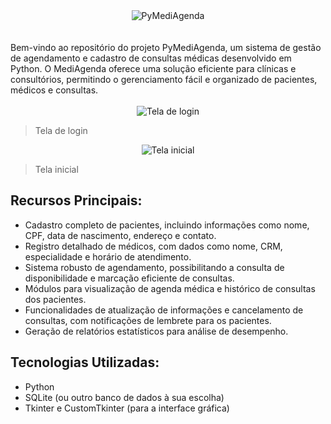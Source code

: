 <div align="center">
  <img src="https://github.com/alexxsouzaa/PyMediAgenda/assets/132787362/e904c13b-0379-4bf2-b7fa-30486232b3cc" alt="PyMediAgenda">
</div>

</br>
</br>
Bem-vindo ao repositório do projeto PyMediAgenda, um sistema de gestão de agendamento e cadastro de consultas médicas desenvolvido em Python. O MediAgenda oferece uma solução
eficiente para clínicas e consultórios, permitindo o gerenciamento fácil e organizado de pacientes, médicos e consultas.

</br>
</br>

<div align="center">
  <img src="https://github.com/alexxsouzaa/PyMediAgenda/assets/132787362/c6074e3d-09fc-4d5a-858f-7f3b73d00ab8" alt="Tela de login">
</div>

> Tela de login

<div align="center">
  <img src="https://github.com/alexxsouzaa/PyMediAgenda/assets/132787362/4e586f85-218e-4806-aec6-5ecc19b429f0" alt="Tela inicial">
</div>

> Tela inicial

## Recursos Principais:

* Cadastro completo de pacientes, incluindo informações como nome, CPF, data de nascimento, endereço e contato.
* Registro detalhado de médicos, com dados como nome, CRM, especialidade e horário de atendimento.
* Sistema robusto de agendamento, possibilitando a consulta de disponibilidade e marcação eficiente de consultas.
* Módulos para visualização de agenda médica e histórico de consultas dos pacientes.
* Funcionalidades de atualização de informações e cancelamento de consultas, com notificações de lembrete para os pacientes.
* Geração de relatórios estatísticos para análise de desempenho.

## Tecnologias Utilizadas:
* Python
* SQLite (ou outro banco de dados à sua escolha)
* Tkinter e CustomTkinter (para a interface gráfica)

